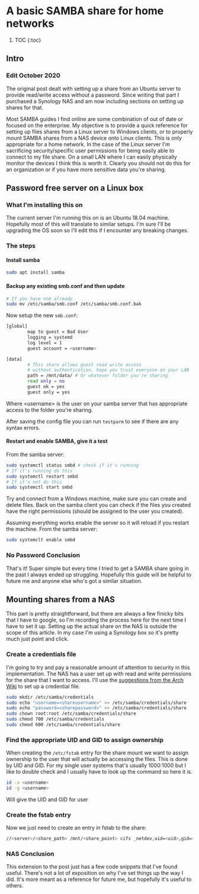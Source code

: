 # A basic SAMBA share for home networks

1. TOC
{:toc}

## Intro

### Edit October 2020

The original post dealt with setting up a share from an Ubuntu server to provide read/write access without a password. Since writing that part I purchased a Synology NAS and am now including sections on setting up shares for that.

Most SAMBA guides I find online are some combination of out of date or focused on the enterprise. My objective is to  provide a quick reference for setting up files shares from a Linux server to Windows clients, or to properly mount SAMBA shares from a NAS device onto Linux clients. This is only appropriate for a home network. In the case of the Linux server I'm sacrificing security/specific user permissions for being easily able to connect to my file share. On a small LAN where I can easily physically monitor the devices I think this is worth it. Clearly you should not do this for an organization or if you have more sensitive data you're sharing.

## Password free server on a Linux box

### What I'm installing this on

The current server I'm running this on is an Ubuntu 18.04 machine. Hopefully most of this will translate to similar setups. I'm sure I'll be upgrading the OS soon so I'll edit this if I encounter any breaking changes.

### The steps

#### Install samba

```bash
sudo apt install samba
```

#### Backup any existing smb.conf and then update

```bash
# If you have one already
sudo mv /etc/samba/smb.conf /etc/samba/smb.conf.bak
```

Now setup the new ```smb.conf```:

```bash
[global]
        map to guest = Bad User
        logging = systemd
        log level = 1
        guest account = <username>

[data]
        # This share allows guest read write access
        # without authentication, hope you trust everyone on your LAN
        path = /mnt/data/ # Or whatever folder you're sharing
        read only = no
        guest ok = yes
        guest only = yes
```

Where \<username\> is the user on your samba server that has appropriate access to the folder you're sharing.

After saving the config file you can run ```testparm``` to see if there are any syntax errors.

#### Restart and enable SAMBA, give it a test

From the samba server:

```bash
sudo systemctl status smbd # check if it's running
# If it's running do this
sudo systemctl restart smbd
# If it's not do this
sudo systemctl start smbd
```

Try and connect from a Windows machine, make sure you can create and delete files. Back on the samba client you can check if the files you created have the right permissions (should be assigned to the user you created).

Assuming everything works enable the server so it will reload if you restart the machine. From the samba server:

```bash
sudo systemclt enable smbd
```

### No Password Conclusion

That's it! Super simple but every time I tried to get a SAMBA share going in the past I always ended up struggling. Hopefully this guide will be helpful to future me and anyone else who's got a similar situation.

## Mounting shares from a NAS

This part is pretty straightforward, but there are always a few finicky bits that I have to google, so I'm recording the process here for the next time I have to set it up. Setting up the actual share on the NAS is outside the scope of this article. In my case I'm using a Synology box so it's pretty much just point and click.

### Create a credentials file

I'm going to try and pay a reasonable amount of attention to security in this implementation. The NAS has a user set up with read and write permissions for the share that I want to access. I'll use the [suggestions from the Arch Wiki](https://wiki.archlinux.org/index.php/samba#Storing_share_passwords) to set up a credential file.

```bash
sudo mkdir /etc/samba/credentials
sudo echo "username=<shareusername>" >> /etc/samba/credentials/share
sudo echo "password=<sharepassword>" >> /etc/samba/credentials/share
sudo chown root:root /etc/samba/credentials/share
sudo chmod 700 /etc/samba/credentials
sudo chmod 600 /etc/samba/credentials/share
```

### Find the appropriate UID and GID to assign ownership

When creating the ```/etc/fstab``` entry for the share mount we want to assign ownership to the user that will actually be accessing the files. This is done by UID and GID. For my single user systems that's usually 1000:1000 but I like to double check and I usually have to look up the command so here it is.

```bash
id -u <username>
id -g <username>
```

Will give the UID and GID for user <username>

### Create the fstab entry

Now we just need to create an entry in fstab to the share:

```bash
//<server>/<share_path> /mnt/<share_point> cifs _netdev,uid=<uid>,gid=<gid>,credentials=/etc/samba/credentials/share 0 0
```

### NAS Conclusion

This extension to the post just has a few code snippets that I've found useful. There's not a lot of exposition on why I've set things up the way I did. It's more meant as a reference for future me, but hopefully it's useful to others.
